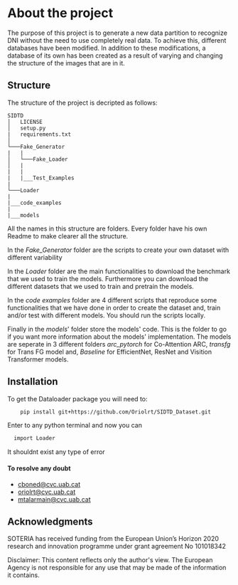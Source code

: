 # About the project

The purpose of this project is to generate a new data partition to recognize DNI without the need to use completely real data. To achieve this, different databases have been modified. In addition to these modifications, a database of its own has been created as a result of varying and changing the structure of the images that are in it.

## Structure

The structure of the project is decripted as follows:
```
SIDTD
│   LICENSE
│   setup.py
|   requirements.txt   
│
└───Fake_Generator
|   |
│   └───Fake_Loader 
│   |
|   |
|   |___Test_Examples
|       
└───Loader
|
|___code_examples
|
|___models
```


All the names in this structure are folders. Every folder have his own Readme to make clearer all the structure.

In the *Fake_Generator* folder are the scripts to create your own dataset with different variability

In the *Loader* folder are the main functionalities to download the benchmark  that we used to train the models. Furthermore you can download the different datasets that we used to train and pretrain the models.

In the *code examples* folder are 4 different scripts that reproduce some functionalities that we have done in order to create the dataset and, train and/or test with different models. You should run the scripts locally.

Finally in the *models*' folder store the models' code. This is the folder to go if you want more information about the models' implementation. The models are seperate in 3 different folders *arc_pytorch* for Co-Attention ARC, *transfg* for Trans FG model and, *Baseline* for EfficientNet, ResNet and Visition Transformer models.


## Installation

To get the Dataloader package you will need to:

```bash
    pip install git+https://github.com/Oriolrt/SIDTD_Dataset.git
```

Enter to any python terminal and now you can
```bash
  import Loader
```
It shouldnt exist any type of error


#### To resolve any doubt  

+ cboned@cvc.uab.cat
+ oriolrt@cvc.uab.cat
+ mtalarmain@cvc.uab.cat
## Acknowledgments
SOTERIA has received funding from the European Union’s Horizon 2020 	research and innovation programme under grant agreement No 101018342 

Disclaimer: This content reflects only the author's view. The European Agency is not responsible for any use that may be made of the information it contains. 